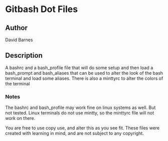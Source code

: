 # Gitbash Dot Files

## Author

David Barnes

## Description

A bashrc and a bash_profile file that will do some setup and then load a bash_prompt and bash_aliases that can be used to alter the look of the bash terminal and load some aliases. There is also a minttyrc to alter the colors of the terminal

### Notes

The bashrc and bash_profile may work fine on linux systems as well. But not tested. Linux terminals do not use mintty, so the minttyrc file will not work on there.

You are free to use copy use, and alter this as you see fit. These files were created with learning in mind, and are not subject to any copyright.
